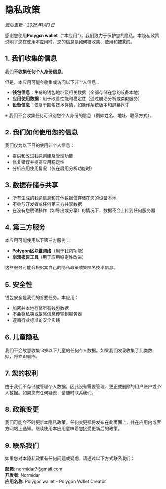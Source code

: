 # 隐私政策

_最后更新：2025年1月3日_

感谢您使用**Polygon wallet**（"本应用"）。我们致力于保护您的隐私。本隐私政策说明了您在使用本应用时，您的信息是如何被收集、使用和披露的。

## 1. 我们收集的信息

我们**不收集任何个人身份信息**。

但是，本应用可能会收集或访问以下非个人信息：

- **钱包信息**：生成的钱包地址及相关数据（全部存储在您的设备本地）
- **应用使用数据**：用于改善性能和稳定性（通过崩溃分析或类似服务）
- **设备信息**：仅限于匿名技术详情，如操作系统版本和屏幕尺寸

※ 我们不会收集任何可识别您个人身份的信息（例如姓名、地址、联系方式）。

## 2. 我们如何使用您的信息

我们仅为以下目的使用非个人信息：

- 提供和改进钱包创建及管理功能
- 修复错误并提高应用稳定性
- 分析应用使用情况（仅在启用分析功能时）

## 3. 数据存储与共享

- 所有生成的钱包信息和其他数据仅存储在您的设备本地
- 不会与开发者或任何第三方共享数据
- 在没有您明确操作（如导出或分享）的情况下，数据不会上传到任何服务器

## 4. 第三方服务

本应用可能使用以下第三方服务：

- **Polygon区块链网络**（用于钱包功能）
- **崩溃报告工具**（用于应用稳定性改进）

这些服务可能会根据其自己的隐私政策收集匿名技术信息。

## 5. 安全性

钱包安全是我们的首要任务。本应用：

- 加密并本地存储所有钱包数据
- 不会将私钥或敏感信息传输到服务器
- 遵循行业标准的安全实践

## 6. 儿童隐私

我们不会故意收集13岁以下儿童的任何个人数据。如果我们发现收集了此类数据，将立即删除。

## 7. 您的权利

由于我们不存储或管理个人数据，因此没有需要管理、更正或删除的用户账户或个人数据。如果您有任何疑虑，请随时联系我们。

## 8. 政策变更

我们可能会不时更新本隐私政策。任何变更都将发布在此页面上，并在应用内或官方网站上通知。继续使用本应用意味着您接受更新后的政策。

## 9. 联系我们

如果您对本隐私政策有任何问题或疑虑，请通过以下方式联系我们：

**邮箱**: normidar7@gmail.com  
**开发者**: Normidar  
**应用名称**: Polygon wallet - Polygon Wallet Creator

